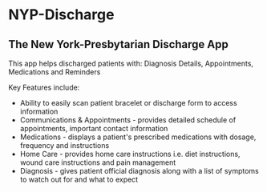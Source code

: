 # NYP-Discharge

## The New York-Presbytarian Discharge App

This app helps discharged patients with: Diagnosis Details, Appointments, Medications and Reminders

Key Features include:
* Ability to easily scan patient bracelet or discharge form to access information
* Communications & Appointments - provides detailed schedule of appointments, important contact information
* Medications - displays a patient's prescribed medications with dosage, frequency and instructions
* Home Care - provides home care instructions i.e. diet instructions, wound care instructions and pain management
* Diagnosis - gives patient official diagnosis along with a list of symptoms to watch out for and what to expect
